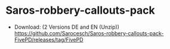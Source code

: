 # Saros-robbery-callouts-pack



- Download: (2 Versions DE and EN (Unzip)) https://github.com/Sarocesch/Saros-robbery-callouts-pack-FivePD/releases/tag/FivePD
